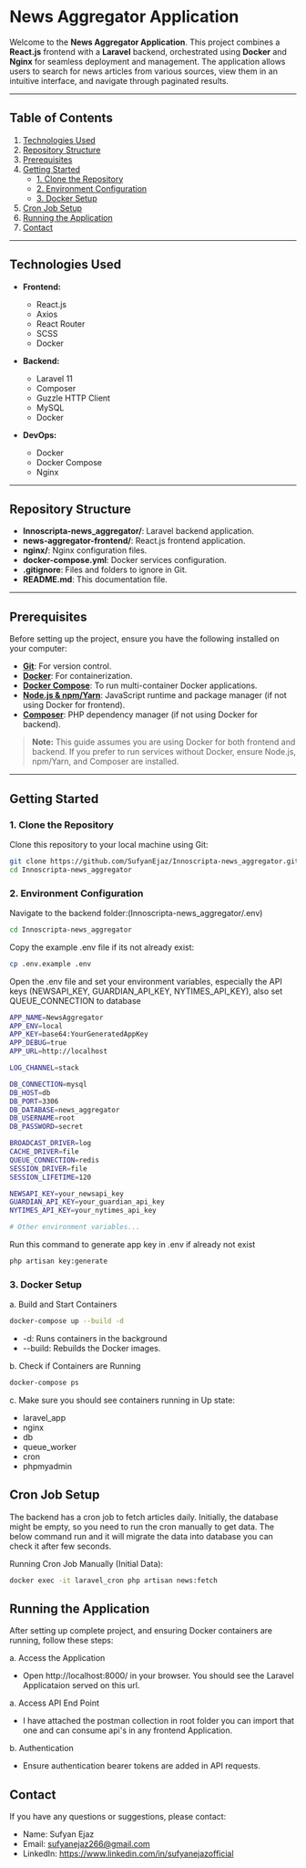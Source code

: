 # News Aggregator Application

Welcome to the **News Aggregator Application**. This project combines a **React.js** frontend with a **Laravel** backend, orchestrated using **Docker** and **Nginx** for seamless deployment and management. The application allows users to search for news articles from various sources, view them in an intuitive interface, and navigate through paginated results.

---

## Table of Contents

1. [Technologies Used](#technologies-used)
2. [Repository Structure](#repository-structure)
3. [Prerequisites](#prerequisites)
4. [Getting Started](#getting-started)
   - [1. Clone the Repository](#1-clone-the-repository)
   - [2. Environment Configuration](#2-environment-configuration)
   - [3. Docker Setup](#3-docker-setup)
5. [Cron Job Setup](#cron-job-setup)
6. [Running the Application](#running-the-application)
7. [Contact](#contact)

---

## Technologies Used

- **Frontend:**
  - React.js
  - Axios
  - React Router
  - SCSS
  - Docker

- **Backend:**
  - Laravel 11
  - Composer
  - Guzzle HTTP Client
  - MySQL
  - Docker

- **DevOps:**
  - Docker
  - Docker Compose
  - Nginx

---

## Repository Structure

- **Innoscripta-news_aggregator/**: Laravel backend application.
- **news-aggregator-frontend/**: React.js frontend application.
- **nginx/**: Nginx configuration files.
- **docker-compose.yml**: Docker services configuration.
- **.gitignore**: Files and folders to ignore in Git.
- **README.md**: This documentation file.

---

## Prerequisites

Before setting up the project, ensure you have the following installed on your computer:

- **[Git](https://git-scm.com/downloads)**: For version control.
- **[Docker](https://www.docker.com/get-started)**: For containerization.
- **[Docker Compose](https://docs.docker.com/compose/install/)**: To run multi-container Docker applications.
- **[Node.js & npm/Yarn](https://nodejs.org/en/download/)**: JavaScript runtime and package manager (if not using Docker for frontend).
- **[Composer](https://getcomposer.org/download/)**: PHP dependency manager (if not using Docker for backend).

> **Note:** This guide assumes you are using Docker for both frontend and backend. If you prefer to run services without Docker, ensure Node.js, npm/Yarn, and Composer are installed.

---

## Getting Started

### 1. Clone the Repository

Clone this repository to your local machine using Git:

```bash
git clone https://github.com/SufyanEjaz/Innoscripta-news_aggregator.git
cd Innoscripta-news_aggregator
```

### 2. Environment Configuration

Navigate to the backend folder:(Innoscripta-news_aggregator/.env)

```bash
cd Innoscripta-news_aggregator
```

Copy the example .env file if its not already exist:

```bash
cp .env.example .env
```

Open the .env file and set your environment variables, especially the API keys (NEWSAPI_KEY, GUARDIAN_API_KEY, NYTIMES_API_KEY),
also set QUEUE_CONNECTION to database

```bash
APP_NAME=NewsAggregator
APP_ENV=local
APP_KEY=base64:YourGeneratedAppKey
APP_DEBUG=true
APP_URL=http://localhost

LOG_CHANNEL=stack

DB_CONNECTION=mysql
DB_HOST=db
DB_PORT=3306
DB_DATABASE=news_aggregator
DB_USERNAME=root
DB_PASSWORD=secret

BROADCAST_DRIVER=log
CACHE_DRIVER=file
QUEUE_CONNECTION=redis
SESSION_DRIVER=file
SESSION_LIFETIME=120

NEWSAPI_KEY=your_newsapi_key
GUARDIAN_API_KEY=your_guardian_api_key
NYTIMES_API_KEY=your_nytimes_api_key

# Other environment variables...

```

Run this command to generate app key in .env if already not exist

```bash
php artisan key:generate
```
### 3. Docker Setup

a. Build and Start Containers

```bash
docker-compose up --build -d
```
- -d: Runs containers in the background
- --build: Rebuilds the Docker images.

b. Check if Containers are Running

```bash
docker-compose ps
```
c. Make sure you should see containers running in Up state:

- laravel_app 
- nginx 
- db 
- queue_worker
- cron
- phpmyadmin 


## Cron Job Setup

The backend has a cron job to fetch articles daily. Initially, the database might be empty, so you need to run the cron manually to get data.
The below command run and it will migrate the data into database you can check it after few seconds.

Running Cron Job Manually (Initial Data):

```bash
docker exec -it laravel_cron php artisan news:fetch
```


## Running the Application

After setting up complete project, and ensuring Docker containers are running, follow these steps:

a. Access the Application

- Open http://localhost:8000/ in your browser. You should see the Laravel Applicataion served on this url.

a. Access API End Point

- I have attached the postman collection in root folder you can import that one and can consume api's in any frontend Application.

b. Authentication

- Ensure authentication bearer tokens are added in API requests.

## Contact

If you have any questions or suggestions, please contact:

- Name: Sufyan Ejaz
- Email: sufyanejaz266@gmail.com
- LinkedIn: https://www.linkedin.com/in/sufyanejazofficial
